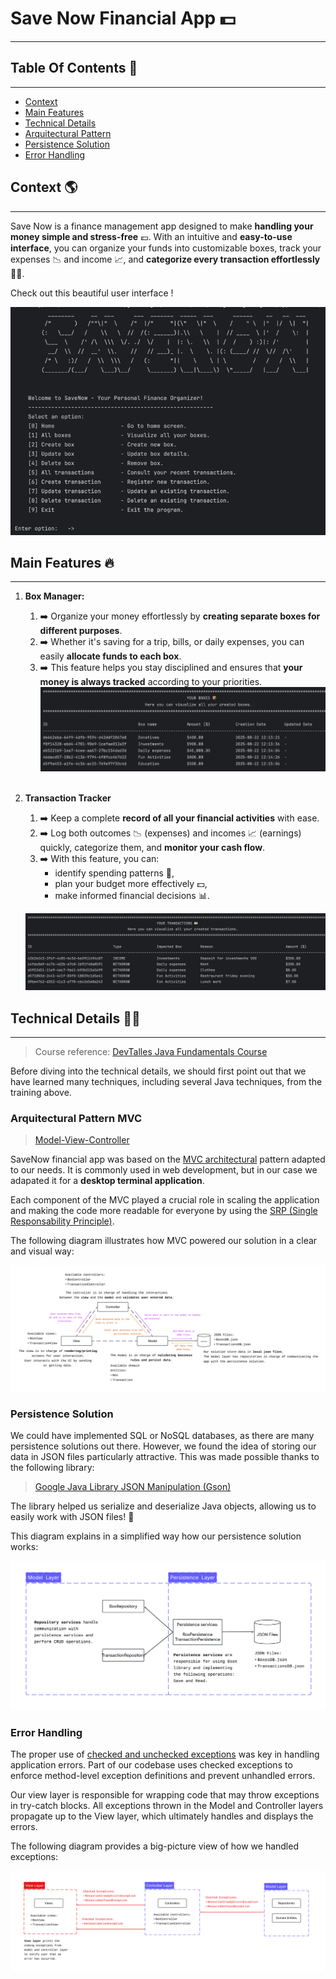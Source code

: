 # Save Now Financial App 💵

---

## Table Of Contents 📖

---
- [Context](#context-)
- [Main Features](#main-features-)
- [Technical Details](#technical-details-)
- [Arquitectural Pattern](#arquitectural-pattern-mvc)
- [Persistence Solution](#persistence-solution)
- [Error Handling](#error-handling)

## Context 🌎

---
Save Now is a finance management app designed to make **handling your money simple and stress-free** 💶. 
With an intuitive and **easy-to-use interface**, you can organize your funds into customizable boxes, 
track your expenses 📉 and income 📈, and **categorize every transaction effortlessly** 🤘🏻.

Check out this beautiful user interface !

![img.png](assets/img.png)

## Main Features 🔥

---
1. **Box Manager:**
   1. ➡️ Organize your money effortlessly by **creating separate boxes for different purposes**.
   2. ➡️ Whether it's saving for a trip, bills, or daily expenses, you can easily **allocate funds to each box**.
   3. ➡️ This feature helps you stay disciplined and ensures that **your money is always tracked** according to your priorities.
      ![img_1.png](assets/img_1.png)
      <br/>
      <br/>
2. **Transaction Tracker**
   1. ➡️ Keep a complete **record of all your financial activities** with ease.
   2. ➡️ Log both outcomes 📉 (expenses) and incomes 📈 (earnings) quickly, categorize them, and **monitor your cash flow**. 
   3. ➡️ With this feature, you can:
      - identify spending patterns 👀,
      - plan your budget more effectively 💵, 
      - make informed financial decisions 📊.
      
   ![img_3.png](assets/img_3.png)

## Technical Details ✍🏼

---
> Course reference: [DevTalles Java Fundamentals Course](https://www.udemy.com/course/devtalles-java/)

Before diving into the technical details, we should first point out that we have learned many techniques, including several Java techniques, from the training above.

### Arquitectural Pattern MVC
> [Model-View-Controller](https://www.geeksforgeeks.org/software-engineering/mvc-framework-introduction/)

SaveNow financial app was based on the [MVC architectural](https://www.geeksforgeeks.org/software-engineering/mvc-framework-introduction/) pattern adapted to our
needs. It is commonly used in web development, but in our case we adapated it for a **desktop terminal application**.

Each component of the MVC played a crucial role in scaling the application and making the code more readable for everyone by using the [SRP (Single Responsability Principle)](https://stackify.com/solid-design-principles/).

The following diagram illustrates how MVC powered our solution in a clear and visual way:

![architectural-diagram.png](assets/architectural-diagram.png)

### Persistence Solution

We could have implemented SQL or NoSQL databases, as there are many persistence solutions out there. 
However, we found the idea of storing our data in JSON files particularly attractive. 
This was made possible thanks to the following library:
> [Google Java Library JSON Manipulation (Gson)](https://mvnrepository.com/artifact/com.google.code.gson/gson)

The library helped us serialize and deserialize Java objects, allowing us to easily work with JSON files! 🙂

This diagram explains in a simplified way how our persistence solution works:

![persistence-diagram.png](assets/persistence-diagram.png)
### Error Handling

The proper use of [checked and unchecked exceptions](https://www.geeksforgeeks.org/java/java-checked-vs-unchecked-exceptions/) was key in handling application errors. Part of our codebase uses checked exceptions to 
enforce method-level exception definitions and prevent unhandled errors.

Our view layer is responsible for wrapping code that may throw exceptions in try-catch blocks. All exceptions thrown in the Model and Controller 
layers propagate up to the View layer, which ultimately handles and displays the errors.

The following diagram provides a big-picture view of how we handled exceptions:

![diagram-exceptions.png](assets/diagram-exceptions.png)